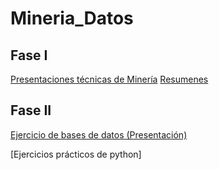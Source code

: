 # Mineria_Datos

## Fase I

[Presentaciones técnicas de Minería](https://github.com/JavIer-SS/Mineria-de-Datos-002/files/5270053/Presentacion_Outliers_002.pdf)
[Resumenes](https://github.com/JavierHdzzz/Mineria_Datos/releases/download/resumen_mdatos/RESUMENES_Mineria.de.Datos.pdf)

## Fase II

[Ejercicio de bases de datos (Presentación)](https://github.com/JavierHdzzz/Mineria_Datos/blob/master/Ejercicio%20pr%C3%A1ctico%20de%20Bases%20de%20Datos.pdf)

[Ejercicios prácticos de python]
